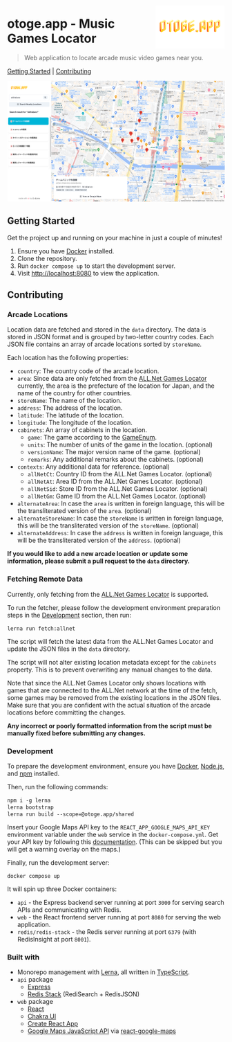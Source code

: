 <a href="https://otoge.app" target="_blank"><img src="images/logo.png" align="right" /></a>

# otoge.app - Music Games Locator

> Web application to locate arcade music video games near you.

[Getting Started](#getting-started) | [Contributing](#contributing)

![Preview](images/preview.png)

## Getting Started

Get the project up and running on your machine in just a couple of minutes!

1. Ensure you have [Docker](https://www.docker.com/) installed.
2. Clone the repository.
3. Run `docker compose up` to start the development server.
4. Visit [http://localhost:8080](http://localhost:8080) to view the application.

## Contributing

### Arcade Locations

Location data are fetched and stored in the `data` directory. The data is stored in JSON format and is grouped by two-letter country codes.
Each JSON file contains an array of arcade locations sorted by `storeName`.

Each location has the following properties:

- `country`: The country code of the arcade location.
- `area`: Since data are only fetched from the [ALL.Net Games Locator](https://location.am-all.net/alm/top?lang=en) currently, the area is the prefecture of the location for Japan, and the name of the country for other countries.
- `storeName`: The name of the location.
- `address`: The address of the location.
- `latitude`: The latitude of the location.
- `longitude`: The longitude of the location.
- `cabinets`: An array of cabinets in the location.
  - `game`: The game according to the [GameEnum](packages/shared/src/GameEnum.ts).
  - `units`: The number of units of the game in the location. (optional)
  - `versionName`: The major version name of the game. (optional)
  - `remarks`: Any additional remarks about the cabinets. (optional)
- `contexts`: Any additional data for reference. (optional)
  - `allNetCt`: Country ID from the ALL.Net Games Locator. (optional)
  - `allNetAt`: Area ID from the ALL.Net Games Locator. (optional)
  - `allNetSid`: Store ID from the ALL.Net Games Locator. (optional)
  - `allNetGm`: Game ID from the ALL.Net Games Locator. (optional)
- `alternateArea`: In case the `area` is written in foreign language, this will be the transliterated version of the `area`. (optional)
- `alternateStoreName`: In case the `storeName` is written in foreign language, this will be the transliterated version of the `storeName`. (optional)
- `alternateAddress`: In case the `address` is written in foreign language, this will be the transliterated version of the `address`. (optional)

**If you would like to add a new arcade location or update some information, please submit a pull request to the `data` directory.**

### Fetching Remote Data

Currently, only fetching from the [ALL.Net Games Locator](https://location.am-all.net/alm/top?lang=en) is supported.

To run the fetcher, please follow the development environment preparation steps in the [Development](#development) section, then run:

```
lerna run fetch:allnet
```

The script will fetch the latest data from the ALL.Net Games Locator and update the JSON files in the `data` directory.

The script will not alter existing location metadata except for the `cabinets` property.
This is to prevent overwriting any manual changes to the data.

Note that since the ALL.Net Games Locator only shows locations with games that are connected to the ALL.Net network at the time of the fetch, some games may be removed from the existing locations in the JSON files.
Make sure that you are confident with the actual situation of the arcade locations before committing the changes.

**Any incorrect or poorly formatted information from the script must be manually fixed before submitting any changes.**

### Development

To prepare the development environment, ensure you have [Docker](https://www.docker.com/), [Node.js](https://nodejs.org/), and [npm](https://www.npmjs.com/) installed.

Then, run the following commands:

```
npm i -g lerna
lerna bootstrap
lerna run build --scope=@otoge.app/shared
```

Insert your Google Maps API key to the `REACT_APP_GOOGLE_MAPS_API_KEY` environment variable under the `web` service in the `docker-compose.yml`. Get your API key by following this [documentation](https://developers.google.com/maps/documentation/javascript/get-api-key).
(This can be skipped but you will get a warning overlay on the maps.)

Finally, run the development server:

```
docker compose up
```

It will spin up three Docker containers:

- `api` - the Express backend server running at port `3000` for serving search APIs and communicating with Redis.
- `web` - the React frontend server running at port `8080` for serving the web application.
- `redis/redis-stack` - the Redis server running at port `6379` (with RedisInsight at port `8001`).

### Built with

- Monorepo management with [Lerna](https://lerna.js.org/), all written in [TypeScript](https://www.typescriptlang.org/).
- `api` package
  - [Express](https://expressjs.com/)
  - [Redis Stack](https://redis.io/docs/stack/) (RediSearch + RedisJSON)
- `web` package
  - [React](https://reactjs.org/)
  - [Chakra UI](https://chakra-ui.com/)
  - [Create React App](https://create-react-app.dev/)
  - [Google Maps JavaScript API](https://developers.google.com/maps/documentation/javascript/overview) via [react-google-maps](https://react-google-maps-api-docs.netlify.app/)
